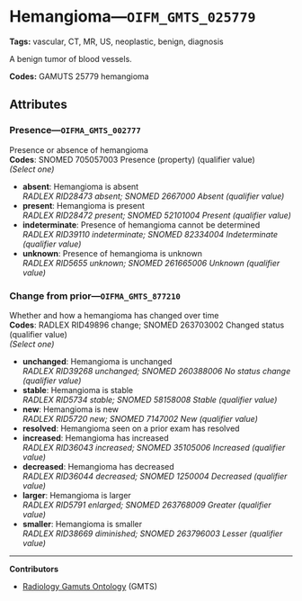 # Hemangioma—`OIFM_GMTS_025779`

**Tags:** vascular, CT, MR, US, neoplastic, benign, diagnosis

A benign tumor of blood vessels.

**Codes:** GAMUTS 25779 hemangioma

## Attributes

### Presence—`OIFMA_GMTS_002777`

Presence or absence of hemangioma  
**Codes**: SNOMED 705057003 Presence (property) (qualifier value)  
*(Select one)*

- **absent**: Hemangioma is absent  
_RADLEX RID28473 absent; SNOMED 2667000 Absent (qualifier value)_
- **present**: Hemangioma is present  
_RADLEX RID28472 present; SNOMED 52101004 Present (qualifier value)_
- **indeterminate**: Presence of hemangioma cannot be determined  
_RADLEX RID39110 indeterminate; SNOMED 82334004 Indeterminate (qualifier value)_
- **unknown**: Presence of hemangioma is unknown  
_RADLEX RID5655 unknown; SNOMED 261665006 Unknown (qualifier value)_

### Change from prior—`OIFMA_GMTS_877210`

Whether and how a hemangioma has changed over time  
**Codes**: RADLEX RID49896 change; SNOMED 263703002 Changed status (qualifier value)  
*(Select one)*

- **unchanged**: Hemangioma is unchanged  
_RADLEX RID39268 unchanged; SNOMED 260388006 No status change (qualifier value)_
- **stable**: Hemangioma is stable  
_RADLEX RID5734 stable; SNOMED 58158008 Stable (qualifier value)_
- **new**: Hemangioma is new  
_RADLEX RID5720 new; SNOMED 7147002 New (qualifier value)_
- **resolved**: Hemangioma seen on a prior exam has resolved  
- **increased**: Hemangioma has increased  
_RADLEX RID36043 increased; SNOMED 35105006 Increased (qualifier value)_
- **decreased**: Hemangioma has decreased  
_RADLEX RID36044 decreased; SNOMED 1250004 Decreased (qualifier value)_
- **larger**: Hemangioma is larger  
_RADLEX RID5791 enlarged; SNOMED 263768009 Greater (qualifier value)_
- **smaller**: Hemangioma is smaller  
_RADLEX RID38669 diminished; SNOMED 263796003 Lesser (qualifier value)_

---

**Contributors**

- [Radiology Gamuts Ontology](https://gamuts.net/) (GMTS)
